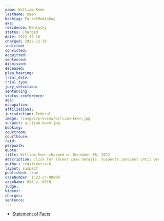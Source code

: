 ```yaml
---
name: William Keen
lastName: Keen
hashtag: ParrotMediaGuy
aka:
residence: Kentucky
status: Charged
date: 2022-12-16
charged: 2022-12-16
indicted:
convicted:
acquitted:
sentenced:
dismissed:
deceased:
plea_hearing:
trial_date:
trial_type:
jury_selection:
sentencing:
status_conference:
age:
occupation:
affiliations:
jurisdiction: Federal
image: /images/preview/william-keen.jpg
suspect: william-keen.jpg
booking:
courtroom:
courthouse:
raid:
perpwalk:
quote:
title: William Keen charged on December 16, 2022
description: Click for latest case details. Suspects innocent until proven guilty.
author: seditiontrack
layout: suspect
published: true
caseNumber: 1:23-cr-00060
caseName: USA v. KEEN
judge:
videos:
charges:
sentence:
---
```


- [Statement of Facts](https://storage.courtlistener.com/recap/gov.uscourts.dcd.250356/gov.uscourts.dcd.250356.1.1.pdf)
